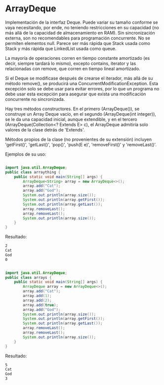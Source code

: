 # ArrayDeque

Implementación de la interfaz Deque. Puede variar su tamaño conforme se vaya necesitando, por ende, no teniendo restricciones en su capacidad (no más allá de la capacidad de almacenamiento en RAM). Sin sincronización externa, son no recomendables para programación concurrente. No se permiten elementos null. Parece ser más rápida que Stack usada como Stack y más rápida que LinkedList usada como queue.

La mayoría de operaciones corren en tiempo constante amortizado (es decir, siempre tardará lo mismo), excepto contains, iterator y las relacionadas con remove, que corren en tiempo lineal amortizado.

Si el Deque se modificase después de crearse el iterador, más allá de su método remove(), se producirá una ConcurrentModificationException. Esta excepción solo se debe usar para evitar errores, por lo que un programa no debe usar esta excepción para asegurar que exista una modificación concurrente no sincronizada.

Hay tres métodos constructores. En el primero (ArrayDeque()), se construye un Array Deque vacío, en el segundo (ArrayDeque(int integer)), se le da una capacidad inicial, aunque extendible, y en el tercero (ArrayDeque(Collection<? Extends E> c), el ArrayDeque admitiría solo valores de la clase detrás de 'Extends'.

Métodos propios de la clase (no provenientes de su extensión) incluyen 'getFirst()', 'getLast()', 'pop()', 'push(E e)', 'removeFirst()' y 'removeLast()'.

Ejemplos de su uso:

```java

import java.util.ArrayDeque;
public class arraything {
	public static void main(String[] args) {
		ArrayDeque<String> array = new ArrayDeque<>();
		array.add("Cat");
		array.add("God");
		System.out.println(array.size());
		System.out.println(array.getFirst());
		System.out.println(array.getLast());
		array.removeLast();
		array.removeLast();
		System.out.println(array.size());
	}
}

```
Resultado:

```sh
2
Cat
God
0

```


```java

import java.util.ArrayDeque;
public class arrays {
	public static void main(String[] args) {
		ArrayDeque array = new ArrayDeque<>();
		array.add("Cat");
		array.add(1);
		array.add(2);
		array.add(true);
		array.add("God");
		System.out.println(array.size());
		System.out.println(array.getFirst());
		System.out.println(array.getLast());
		array.removeLast();
		array.removeLast();
		System.out.println(array.size());
	}
}


```
Resultado:

```sh
5
Cat
God
3

```

